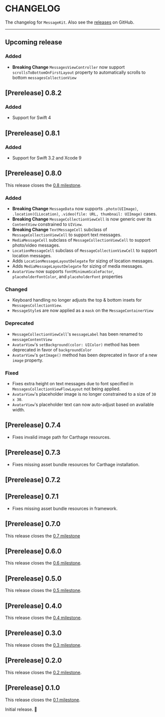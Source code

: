 # CHANGELOG

The changelog for `MessageKit`. Also see the [releases](https://github.com/MessageKit/MessageKit/releases) on GitHub.

--------------------------------------

## Upcoming release
### Added
- **Breaking Change**  `MessagesViewController` now support `scrollsToBottomOnFirstLayout` property to automatically scrolls to bottom ``messagesCollectionView``

## [Prerelease] 0.8.2
### Added
- Support for Swift 4

## [Prerelease] 0.8.1
### Added
- Support for Swift 3.2 and Xcode 9

## [Prerelease] 0.8.0

This release closes the [0.8 milestone](https://github.com/MessageKit/MessageKit/milestone/9?closed=1).

### Added
- **Breaking Change** `MessageData` now supports `.photo(UIImage)`, `.location(CLLocation)`, `.video(file: URL, thumbnail: UIImage)` cases.
- **Breaking Change** `MessageCollectionViewCell` is now generic over its `ContentView` constrained to `UIView`.
- **Breaking Change** `TextMessageCell` subclass of `MessageCollectionViewCell` to support text messages.
- `MediaMessageCell` subclass of `MessageCollectionViewCell` to support photo/video messages.
- `LocationMessageCell` subclass of `MessageCollectionViewCell` to support location messages.
- Adds `LocationMessageLayoutDelegate` for sizing of location messages.
- Adds `MediaMessageLayoutDelegate` for sizing of media messages.
- `AvatarView` now supports `fontMinimumScaleFactor`, `placeholderFontColor`, and `placeholderFont` properties

### Changed
- Keyboard handling no longer adjusts the top & bottom insets for `MessagesCollectionView`.
- `MessageStyle`s are now applied as a `mask` on the `MessageContainerView`

### Deprecated
- `MessageCollectionViewCell`'s `messageLabel` has been renamed to `messageContentView`
- `AvatarView`'s `setBackground(color: UIColor)` method has been deprecated in favor of `backgroundColor`
- `AvatarView`'s `getImage()` method has been deprecated in favor of a new `image` property.

### Fixed
- Fixes extra height on text messages due to font specified in `MessagesCollectionViewFlowLayout` not being applied.
- `AvatarView`'s placeholder image is no longer constrained to a size of `30 x 30`.
- `AvatarView`'s placeholder text can now auto-adjust based on available width.

## [Prerelease] 0.7.4

- Fixes invalid image path for Carthage resources.

## [Prerelease] 0.7.3

- Fixes missing asset bundle resources for Carthage installation.

## [Prerelease] 0.7.2

## [Prerelease] 0.7.1

- Fixes missing asset bundle resources in framework.

## [Prerelease] 0.7.0

This release closes the [0.7 milestone](https://github.com/MessageKit/MessageKit/milestone/8?closed=1)

## [Prerelease] 0.6.0

This release closes the [0.6 milestone](https://github.com/MessageKit/MessageKit/milestone/7?closed=1).

## [Prerelease] 0.5.0

This release closes the [0.5 milestone](https://github.com/MessageKit/MessageKit/milestone/5?closed=1).

## [Prerelease] 0.4.0

This release closes the [0.4 milestone](https://github.com/MessageKit/MessageKit/milestone/4?closed=1).

## [Prerelease] 0.3.0

This release closes the [0.3 milestone](https://github.com/MessageKit/MessageKit/milestone/3?closed=1).

## [Prerelease] 0.2.0

This release closes the [0.2 milestone](https://github.com/MessageKit/MessageKit/milestone/2?closed=1).

## [Prerelease] 0.1.0

This release closes the [0.1 milestone](https://github.com/MessageKit/MessageKit/milestone/1?closed=1).

Initial release. :tada:
